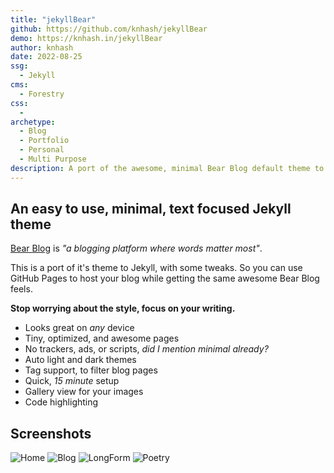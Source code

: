 ```yaml
---
title: "jekyllBear"
github: https://github.com/knhash/jekyllBear
demo: https://knhash.in/jekyllBear
author: knhash
date: 2022-08-25
ssg:
  - Jekyll
cms:
  - Forestry
css:
  -  
archetype:
  - Blog
  - Portfolio
  - Personal
  - Multi Purpose
description: A port of the awesome, minimal Bear Blog default theme to Jekyll, as a gem. Plus tag support for your blogs.
---
```


## An easy to use, minimal, text focused Jekyll theme

[Bear Blog](https://bearblog.dev/) is *"a blogging platform where words matter most"*. 

This is a port of it's theme to Jekyll, with some tweaks. So you can use GitHub Pages to host your blog while getting the same awesome Bear Blog feels.

**Stop worrying about the style, focus on your writing.**

- Looks great on *any* device
- Tiny, optimized, and awesome pages
- No trackers, ads, or scripts, *did I mention minimal already?*
- Auto light and dark themes
- Tag support, to filter blog pages
- Quick, *15 minute* setup
- Gallery view for your images
- Code highlighting

## Screenshots

![Home](https://raw.githubusercontent.com/Knhash/jekyllBear/master/assets/images/JBHome.png?raw=true "Home") 
![Blog](https://raw.githubusercontent.com/Knhash/jekyllBear/master/assets/images/JBBlog.png?raw=true "Blog") 
![LongForm](https://raw.githubusercontent.com/Knhash/jekyllBear/master/assets/images/JBLongForm.png?raw=true "LongForm") 
![Poetry](https://raw.githubusercontent.com/Knhash/jekyllBear/master/assets/images/JBPoetry.png?raw=true "Poetry") 
